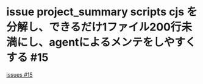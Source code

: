 # issue project_summary scripts cjs を分解し、できるだけ1ファイル200行未満にし、agentによるメンテをしやすくする #15
[issues #15](https://github.com/cat2151/github-actions/issues/15)


